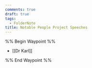 ```yaml
---
comments: true
draft: true
tags:
  - FolderNote
title: Notable People Project Speeches
---
```

%% Begin Waypoint %%
- [[Dr Karl]]

%% End Waypoint %%
